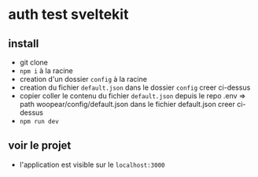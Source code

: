 # auth test sveltekit

## install

- git clone
- `npm i` à la racine
- creation d'un dossier `config` à la racine
- creation du fichier `default.json` dans le dossier `config` creer ci-dessus
- copier coller le contenu du fichier `default.json` depuis
  le repo .env => path woopear/config/default.json
  dans le fichier default.json creer ci-dessus
- `npm run dev`

## voir le projet

- l'application est visible sur le `localhost:3000`
